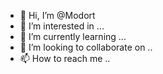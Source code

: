 - 👋 Hi, I’m @Modort
- 👀 I’m interested in ...
- 🌱 I’m currently learning ...
- 💞️ I’m looking to collaborate on ..
- 📫 How to reach me ..

<!---
Modort/Modort is a ✨ special ✨ repository because its `README.md` (this file) appears on your GitHub profile.
You can click the Preview link to take a look at your changes.
--->
